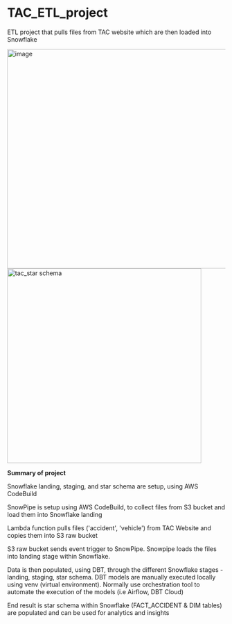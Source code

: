 # TAC_ETL_project
ETL project that pulls files from TAC website which are then loaded into Snowflake


<img width="505" alt="image" src="https://github.com/user-attachments/assets/238f2ce5-6b2a-4cab-86e5-10172dc50a0c">

<img width="448" alt="tac_star schema" src="https://github.com/user-attachments/assets/ffa91e3c-eb7d-46de-8cb0-e96989c3ba75" />



**Summary of project**

Snowflake landing, staging, and star schema are setup, using AWS CodeBuild

SnowPipe is setup using AWS CodeBuild, to collect files from S3 bucket and load them into Snowflake landing

Lambda function pulls files ('accident', 'vehicle') from TAC Website and copies them into S3 raw bucket

S3 raw bucket sends event trigger to SnowPipe. Snowpipe loads the files into landing stage within Snowflake.

Data is then populated, using DBT, through the different Snowflake stages - landing, staging, star schema. 
DBT models are manually executed locally using venv (virtual environment). Normally use orchestration tool to automate the execution of the models (i.e Airflow, DBT Cloud)

End result is star schema within Snowflake (FACT_ACCIDENT & DIM tables) are populated and can be used for analytics and insights

